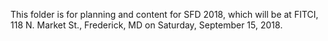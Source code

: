This folder is for planning and content for SFD 2018, which will be at FITCI, 118 N. Market St., Frederick, MD on Saturday, September 15, 2018.
